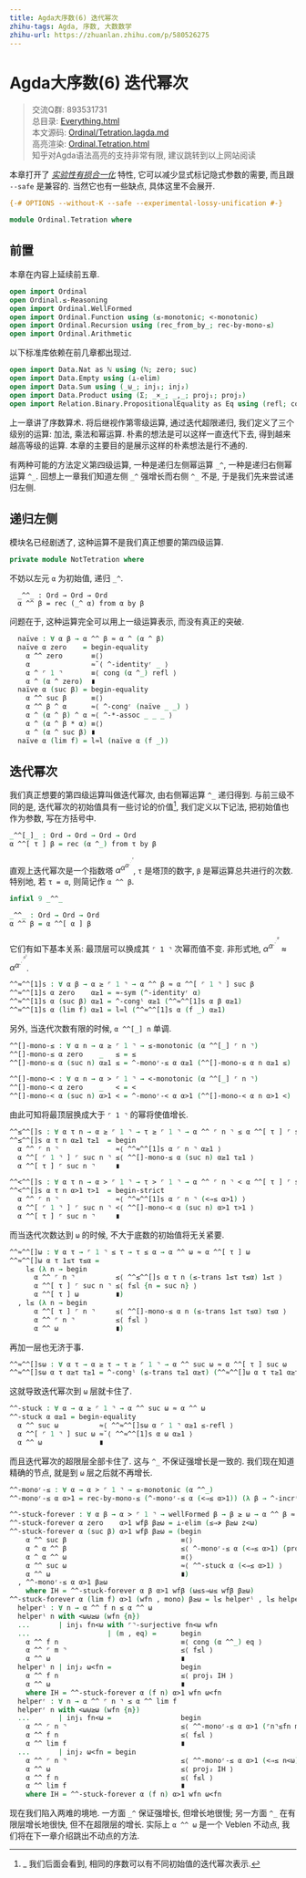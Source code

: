 ```yaml
---
title: Agda大序数(6) 迭代幂次
zhihu-tags: Agda, 序数, 大数数学
zhihu-url: https://zhuanlan.zhihu.com/p/580526275
---
```


# Agda大序数(6) 迭代幂次

> 交流Q群: 893531731  
> 总目录: [Everything.html](https://choukh.github.io/agda-lvo/Everything.html)  
> 本文源码: [Ordinal/Tetration.lagda.md](https://github.com/choukh/agda-lvo/blob/main/src/Ordinal/Tetration.lagda.md)  
> 高亮渲染: [Ordinal.Tetration.html](https://choukh.github.io/agda-lvo/Ordinal.Tetration.html)  
> 知乎对Agda语法高亮的支持非常有限, 建议跳转到以上网站阅读  

本章打开了 [*实验性有损合一化*](https://agda.readthedocs.io/en/v2.6.2.2/language/lossy-unification.html) 特性, 它可以减少显式标记隐式参数的需要, 而且跟 `--safe` 是兼容的. 当然它也有一些缺点, 具体这里不会展开.

```agda
{-# OPTIONS --without-K --safe --experimental-lossy-unification #-}

module Ordinal.Tetration where
```

## 前置

本章在内容上延续前五章.

```agda
open import Ordinal
open Ordinal.≤-Reasoning
open import Ordinal.WellFormed
open import Ordinal.Function using (≤-monotonic; <-monotonic)
open import Ordinal.Recursion using (rec_from_by_; rec-by-mono-≤)
open import Ordinal.Arithmetic
```

以下标准库依赖在前几章都出现过.

```agda
open import Data.Nat as ℕ using (ℕ; zero; suc)
open import Data.Empty using (⊥-elim)
open import Data.Sum using (_⊎_; inj₁; inj₂)
open import Data.Product using (Σ; _×_; _,_; proj₁; proj₂)
open import Relation.Binary.PropositionalEquality as Eq using (refl; cong)
```

上一章讲了序数算术. 将后继视作第零级运算, 通过迭代超限递归, 我们定义了三个级别的运算: 加法, 乘法和幂运算. 朴素的想法是可以这样一直迭代下去, 得到越来越高等级的运算. 本章的主要目的是展示这样的朴素想法是行不通的.

有两种可能的方法定义第四级运算, 一种是递归左侧幂运算 `_^`, 一种是递归右侧幂运算 `^_`. 回想上一章我们知道左侧 `_^` 强增长而右侧 `^_` 不是, 于是我们先来尝试递归左侧.

## 递归左侧

模块名已经剧透了, 这种运算不是我们真正想要的第四级运算.

```agda
private module NotTetration where
```

不妨以左元 `α` 为初始值, 递归 `_^`.

```
  _^^_ : Ord → Ord → Ord
  α ^^ β = rec (_^ α) from α by β
```

问题在于, 这种运算完全可以用上一级运算表示, 而没有真正的突破.

```agda
  naïve : ∀ α β → α ^^ β ≈ α ^ (α ^ β)
  naïve α zero    = begin-equality
    α ^^ zero       ≡⟨⟩
    α               ≈˘⟨ ^-identityʳ _ ⟩
    α ^ ⌜ 1 ⌝       ≡⟨ cong (α ^_) refl ⟩
    α ^ (α ^ zero)  ∎
  naïve α (suc β) = begin-equality
    α ^^ suc β      ≡⟨⟩
    α ^^ β ^ α      ≈⟨ ^-congʳ (naïve _ _) ⟩
    α ^ (α ^ β) ^ α ≈⟨ ^-*-assoc _ _ _ ⟩
    α ^ (α ^ β * α) ≡⟨⟩
    α ^ (α ^ suc β) ∎
  naïve α (lim f) = l≈l (naïve α (f _))
```

## 迭代幂次

我们真正想要的第四级运算叫做迭代幂次, 由右侧幂运算 `^_` 递归得到. 与前三级不同的是, 迭代幂次的初始值具有一些讨论的价值[^1], 我们定义以下记法, 把初始值也作为参数, 写在方括号中.

[^1]: _ 我们后面会看到, 相同的序数可以有不同初始值的迭代幂次表示.

```agda
_^^[_]_ : Ord → Ord → Ord → Ord
α ^^[ τ ] β = rec (α ^_) from τ by β
```

直观上迭代幂次是一个指数塔 $α^{α^{α^{.^{.^{.^{τ}}}}}}$, `τ` 是塔顶的数字, `β` 是幂运算总共进行的次数. 特别地, 若 `τ = α`, 则简记作 `α ^^ β`.

```agda
infixl 9 _^^_

_^^_ : Ord → Ord → Ord
α ^^ β = α ^^[ α ] β
```

它们有如下基本关系: 最顶层可以换成其 `⌜ 1 ⌝` 次幂而值不变. 非形式地, $α^{α^{.^{.^{.^{α}}}}}$ ≈ $α^{α^{.^{.^{.^{α^{1}}}}}}$.

```agda
^^≈^^[1]s : ∀ α β → α ≥ ⌜ 1 ⌝ → α ^^ β ≈ α ^^[ ⌜ 1 ⌝ ] suc β
^^≈^^[1]s α zero    α≥1 = ≈-sym (^-identityʳ α)
^^≈^^[1]s α (suc β) α≥1 = ^-congˡ α≥1 (^^≈^^[1]s α β α≥1)
^^≈^^[1]s α (lim f) α≥1 = l≈l (^^≈^^[1]s α (f _) α≥1)
```

另外, 当迭代次数有限的时候, `α ^^[_] n` 单调.

```agda
^^[]-mono-≤ : ∀ α n → α ≥ ⌜ 1 ⌝ → ≤-monotonic (α ^^[_] ⌜ n ⌝)
^^[]-mono-≤ α zero    _   ≤ = ≤
^^[]-mono-≤ α (suc n) α≥1 ≤ = ^-monoʳ-≤ α α≥1 (^^[]-mono-≤ α n α≥1 ≤)

^^[]-mono-< : ∀ α n → α > ⌜ 1 ⌝ → <-monotonic (α ^^[_] ⌜ n ⌝)
^^[]-mono-< α zero    _   < = <
^^[]-mono-< α (suc n) α>1 < = ^-monoʳ-< α α>1 (^^[]-mono-< α n α>1 <)
```

由此可知将最顶层换成大于 `⌜ 1 ⌝` 的幂将使值增长.

```agda
^^≤^^[]s : ∀ α τ n → α ≥ ⌜ 1 ⌝ → τ ≥ ⌜ 1 ⌝ → α ^^ ⌜ n ⌝ ≤ α ^^[ τ ] ⌜ suc n ⌝
^^≤^^[]s α τ n α≥1 τ≥1  = begin
  α ^^ ⌜ n ⌝              ≈⟨ ^^≈^^[1]s α ⌜ n ⌝ α≥1 ⟩
  α ^^[ ⌜ 1 ⌝ ] ⌜ suc n ⌝ ≤⟨ ^^[]-mono-≤ α (suc n) α≥1 τ≥1 ⟩
  α ^^[ τ ] ⌜ suc n ⌝     ∎

^^<^^[]s : ∀ α τ n → α > ⌜ 1 ⌝ → τ > ⌜ 1 ⌝ → α ^^ ⌜ n ⌝ < α ^^[ τ ] ⌜ suc n ⌝
^^<^^[]s α τ n α>1 τ>1  = begin-strict
  α ^^ ⌜ n ⌝              ≈⟨ ^^≈^^[1]s α ⌜ n ⌝ (<⇒≤ α>1) ⟩
  α ^^[ ⌜ 1 ⌝ ] ⌜ suc n ⌝ <⟨ ^^[]-mono-< α (suc n) α>1 τ>1 ⟩
  α ^^[ τ ] ⌜ suc n ⌝     ∎
```

而当迭代次数达到 `ω` 的时候, 不大于底数的初始值将无关紧要.

```agda
^^≈^^[]ω : ∀ α τ → ⌜ 1 ⌝ ≤ τ → τ ≤ α → α ^^ ω ≈ α ^^[ τ ] ω
^^≈^^[]ω α τ 1≤τ τ≤α =
    l≤ (λ n → begin
      α ^^ ⌜ n ⌝          ≤⟨ ^^≤^^[]s α τ n (≤-trans 1≤τ τ≤α) 1≤τ ⟩
      α ^^[ τ ] ⌜ suc n ⌝ ≤⟨ f≤l {n = suc n} ⟩
      α ^^[ τ ] ω         ∎)
  , l≤ (λ n → begin
      α ^^[ τ ] ⌜ n ⌝     ≤⟨ ^^[]-mono-≤ α n (≤-trans 1≤τ τ≤α) τ≤α ⟩
      α ^^ ⌜ n ⌝          ≤⟨ f≤l ⟩
      α ^^ ω              ∎)
```

再加一层也无济于事.

```agda
^^≈^^[]sω : ∀ α τ → α ≥ τ → τ ≥ ⌜ 1 ⌝ → α ^^ suc ω ≈ α ^^[ τ ] suc ω
^^≈^^[]sω α τ α≥τ τ≥1 = ^-congˡ (≤-trans τ≥1 α≥τ) (^^≈^^[]ω α τ τ≥1 α≥τ)
```

这就导致迭代幂次到 `ω` 层就卡住了.

```agda
^^-stuck : ∀ α → α ≥ ⌜ 1 ⌝ → α ^^ suc ω ≈ α ^^ ω
^^-stuck α α≥1 = begin-equality
  α ^^ suc ω          ≈⟨ ^^≈^^[]sω α ⌜ 1 ⌝ α≥1 ≤-refl ⟩
  α ^^[ ⌜ 1 ⌝ ] suc ω ≈˘⟨ ^^≈^^[1]s α ω α≥1 ⟩
  α ^^ ω              ∎
```

而且迭代幂次的超限层全部卡住了. 这与 `^_` 不保证强增长是一致的. 我们现在知道精确的节点, 就是到 `ω` 层之后就不再增长.

```agda
^^-monoʳ-≤ : ∀ α → α > ⌜ 1 ⌝ → ≤-monotonic (α ^^_)
^^-monoʳ-≤ α α>1 = rec-by-mono-≤ (^-monoʳ-≤ α (<⇒≤ α>1)) (λ β → ^-incrʳ-≤ β α α>1)

^^-stuck-forever : ∀ α β → α > ⌜ 1 ⌝ → wellFormed β → β ≥ ω → α ^^ β ≈ α ^^ ω
^^-stuck-forever α zero    α>1 wfβ β≥ω = ⊥-elim (≤⇒≯ β≥ω z<ω)
^^-stuck-forever α (suc β) α>1 wfβ β≥ω = (begin
    α ^^ suc β                            ≡⟨⟩
    α ^ α ^^ β                            ≤⟨ ^-monoʳ-≤ α (<⇒≤ α>1) (proj₁ IH) ⟩
    α ^ α ^^ ω                            ≡⟨⟩
    α ^^ suc ω                            ≈⟨ ^^-stuck α (<⇒≤ α>1) ⟩
    α ^^ ω                                ∎)
  , ^^-monoʳ-≤ α α>1 β≥ω
    where IH = ^^-stuck-forever α β α>1 wfβ (ω≤s⇒ω≤ wfβ β≥ω)
^^-stuck-forever α (lim f) α>1 (wfn , mono) β≥ω = l≤ helperˡ , l≤ helperʳ where
  helperˡ : ∀ n → α ^^ f n ≤ α ^^ ω
  helperˡ n with <ω⊎≥ω (wfn {n})
  ...       | inj₁ fn<ω with ⌜⌝-surjective fn<ω wfn
  ...                   | (m , eq) =      begin
    α ^^ f n                              ≡⟨ cong (α ^^_) eq ⟩
    α ^^ ⌜ m ⌝                            ≤⟨ f≤l ⟩
    α ^^ ω                                ∎
  helperˡ n | inj₂ ω<fn =                 begin
    α ^^ f n                              ≤⟨ proj₁ IH ⟩
    α ^^ ω                                ∎
    where IH = ^^-stuck-forever α (f n) α>1 wfn ω<fn
  helperʳ : ∀ n → α ^^ ⌜ n ⌝ ≤ α ^^ lim f
  helperʳ n with <ω⊎≥ω (wfn {n})
  ...       | inj₁ fn<ω =                 begin
    α ^^ ⌜ n ⌝                            ≤⟨ ^^-monoʳ-≤ α α>1 (⌜n⌝≤fn mono) ⟩
    α ^^ f n                              ≤⟨ f≤l ⟩
    α ^^ lim f                            ∎
  ...       | inj₂ ω<fn = begin
    α ^^ ⌜ n ⌝                            ≤⟨ ^^-monoʳ-≤ α α>1 (<⇒≤ n<ω) ⟩
    α ^^ ω                                ≤⟨ proj₂ IH ⟩
    α ^^ f n                              ≤⟨ f≤l ⟩
    α ^^ lim f                            ∎
    where IH = ^^-stuck-forever α (f n) α>1 wfn ω<fn
```

现在我们陷入两难的境地. 一方面 `_^` 保证强增长, 但增长地很慢; 另一方面 `^_` 在有限层增长地很快, 但不在超限层的增长. 实际上 `α ^^ ω` 是一个 Veblen 不动点, 我们将在下一章介绍跳出不动点的方法.
